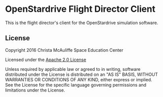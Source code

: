 # OpenStardrive Flight Director Client

This is the flight director's client for the OpenStardrive simulation software.


## License

Copyright 2016 Christa McAuliffe Space Education Center

Licensed under the [Apache 2.0 License](LICENSE)

Unless required by applicable law or agreed to in writing, software
distributed under the License is distributed on an "AS IS" BASIS,
WITHOUT WARRANTIES OR CONDITIONS OF ANY KIND, either express or implied.
See the License for the specific language governing permissions and
limitations under the License.
